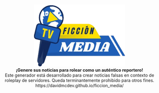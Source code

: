<div align="center">
  <img src="https://raw.githubusercontent.com/DavidCraft-dev/ficcion_media/refs/heads/main/imgs/ficcion_media_logo.png" alt="Logo Ficción Media" width="300"/>
</div>

<center><b>¡Genere sus noticias para rolear como un auténtico reportero!</b></center>

<center>Este generador está desarrollado para crear noticias falsas en contexto de roleplay de servidores. Queda terminantemente prohibido para otros fines.</center>

<center>https://davidmcdev.github.io/ficcion_media/</center>
